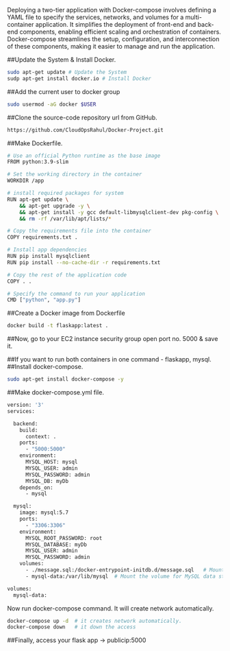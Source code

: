 Deploying a two-tier application with Docker-compose involves defining a YAML file to specify the services, networks, and volumes for a multi-container application. It simplifies the deployment of front-end and back-end components, enabling efficient scaling and orchestration of containers. Docker-compose streamlines the setup, configuration, and interconnection of these components, making it easier to manage and run the application.

##Update the System & Install Docker.
```bash
sudo apt-get update # Update the System
sudp apt-get install docker.io # Install Docker
```

##Add the current user to docker group
```bash
sudo usermod -aG docker $USER
```

##Clone the source-code repository url from GitHub. 
```bash
https://github.com/CloudOpsRahul/Docker-Project.git
```

##Make Dockerfile.
```bash
# Use an official Python runtime as the base image
FROM python:3.9-slim

# Set the working directory in the container
WORKDIR /app

# install required packages for system
RUN apt-get update \
    && apt-get upgrade -y \
    && apt-get install -y gcc default-libmysqlclient-dev pkg-config \
    && rm -rf /var/lib/apt/lists/*

# Copy the requirements file into the container
COPY requirements.txt .

# Install app dependencies
RUN pip install mysqlclient
RUN pip install --no-cache-dir -r requirements.txt

# Copy the rest of the application code
COPY . .

# Specify the command to run your application
CMD ["python", "app.py"]

```
##Create a Docker image  from Dockerfile 
```bash
docker build -t flaskapp:latest .
```
##Now, go to your EC2 instance security group open port no. 5000 & save it.

##If you want to run both containers in one command - flaskapp, mysql.
##Install docker-compose.
```bash
sudo apt-get install docker-compose -y
```
##Make docker-compose.yml file.
```bash
version: '3'
services:

  backend:
    build:
      context: .
    ports:
      - "5000:5000"
    environment:
      MYSQL_HOST: mysql
      MYSQL_USER: admin
      MYSQL_PASSWORD: admin
      MYSQL_DB: myDb
    depends_on:
      - mysql

  mysql:
    image: mysql:5.7
    ports:
      - "3306:3306"
    environment:
      MYSQL_ROOT_PASSWORD: root
      MYSQL_DATABASE: myDb
      MYSQL_USER: admin
      MYSQL_PASSWORD: admin
    volumes:
      - ./message.sql:/docker-entrypoint-initdb.d/message.sql   # Mount sql script into container's /docker-entrypoint-initdb.d directory to get table automatically created
      - mysql-data:/var/lib/mysql  # Mount the volume for MySQL data storage

volumes:
  mysql-data:
```
Now run docker-compose command. It will create network automatically.
```bash
docker-compose up -d  # it creates network automatically.
docker-compose down   # it down the access
```

##Finally, access your flask app -> publicip:5000
